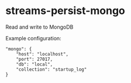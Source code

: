 streams-persist-mongo
=====================

Read and write to MongoDB

Example configuration:

    "mongo": {
        "host": "localhost",
        "port": 27017,
        "db": "local",
        "collection": "startup_log"
    }
    


